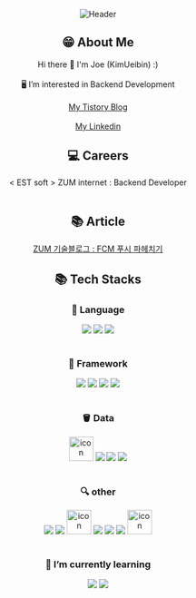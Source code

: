 <div align="center">

![Header](https://capsule-render.vercel.app/api?type=waving&color=auto&height=200&section=header)

## 😁 About Me 
Hi there 👋 I'm Joe (KimUeibin) :)<br>  <br> 🖥  I’m interested in Backend Development <br>
<br>
<a href = "https://joecp17.tistory.com/">My Tistory Blog</a><br>
<br> 
<a href = "https://www.linkedin.com/in/%EC%9D%98%EB%B9%88-%EA%B9%80-aa8105249/">My Linkedin</a><br>

## 💻 Careers 
< EST soft > ZUM internet : Backend Developer
<br>
<br>
## 📚 Article 
  <a href = "https://zuminternet.github.io/FCM-PUSH"> ZUM 기술블로그 : FCM 푸시 파헤치기 </a><br>
## 📚 Tech Stacks

### 📕 Language 
<img src="https://img.shields.io/badge/Java-007396?style=flat&logo=java&logoColor=ffffff"/>
<img src="https://img.shields.io/badge/Kotlin-7F52FF?style=flat&logo=Kotlin&logoColor=ffffff">
<img src="https://img.shields.io/badge/Python-3776AB?style=flat&logo=python&logoColor=ffffff"/>

<br>
<br>

### 🔫 Framework 

<img src="https://img.shields.io/badge/Spring Boot-6DB33F?style=flat&logo=Spring Boot&logoColor=ffffff">
<img src="https://img.shields.io/badge/flask-000000?style=flat&logo=flask&logoColor=ffffff">
<img src="https://img.shields.io/badge/Django-DDE072?style=flat&logo=Django&logoColor=ffffff">
<img src="https://img.shields.io/badge/Node.js-339933?style=flat&logo=Node.js&logoColor=ffffff">

<br>
<br>

### 🪣 Data 

<img src="https://techstack-generator.vercel.app/mysql-icon.svg" alt="icon" width="43" style="width: 43px; height: 43px; margin-right: 0px; margin-bottom: 0px;" />
<img src="https://img.shields.io/badge/MongoDB-47A248?style=flat&logo=MongoDB&logoColor=ffffff"/>
<img src="https://img.shields.io/badge/Elasticsearch-005571?style=flat&logo=Elasticsearch&logoColor=ffffff">
<img src="https://img.shields.io/badge/Redis-DC382D?style=flat&logo=Redis&logoColor=ffffff">

<br>
<br>


### 🔍 other 

<img src="https://img.shields.io/badge/NGINX-009639?style=flat&logo=NGINX&logoColor=ffffff">
<img src="https://img.shields.io/badge/github-181717?style=flat&logo=github&logoColor=ffffff">
<img src="https://techstack-generator.vercel.app/docker-icon.svg" alt="icon" width="43" height="43" />
<img src="https://img.shields.io/badge/Kibana-005571?style=flat&logo=Kibana&logoColor=ffffff">
<img src="https://img.shields.io/badge/Grafana-F46800?style=flat&logo=Grafana&logoColor=ffffff">
<img src="https://img.shields.io/badge/Prometheus-E6522C?style=flat&logo=Prometheus&logoColor=ffffff">
<img src="https://techstack-generator.vercel.app/aws-icon.svg" alt="icon" width="43" style="width: 43px; height: 43px;" />


<br>
<br> 

### 🌱 I’m currently learning 
<img src="https://img.shields.io/badge/Kubernetes-326CE5?style=flat&logo=Kubernetes&logoColor=ffffff">
<img src="https://img.shields.io/badge/Apache Kafka-231F20?style=flat&logo=Apache Kafka&logoColor=ffffff">


<!--
**JoeCP17/JoeCP17** is a ✨ _special_ ✨ repository because its `README.md` (this file) appears on your GitHub profile.

Here are some ideas to get you started:

- 🔭 I’m currently working on ...
- 🌱 I’m currently learning ...
- 👯 I’m looking to collaborate on ...
- 🤔 I’m looking for help with ...
- 💬 Ask me about ...
- 📫 How to reach me: ...
- 😄 Pronouns: ...
- ⚡ Fun fact: ...
-->
